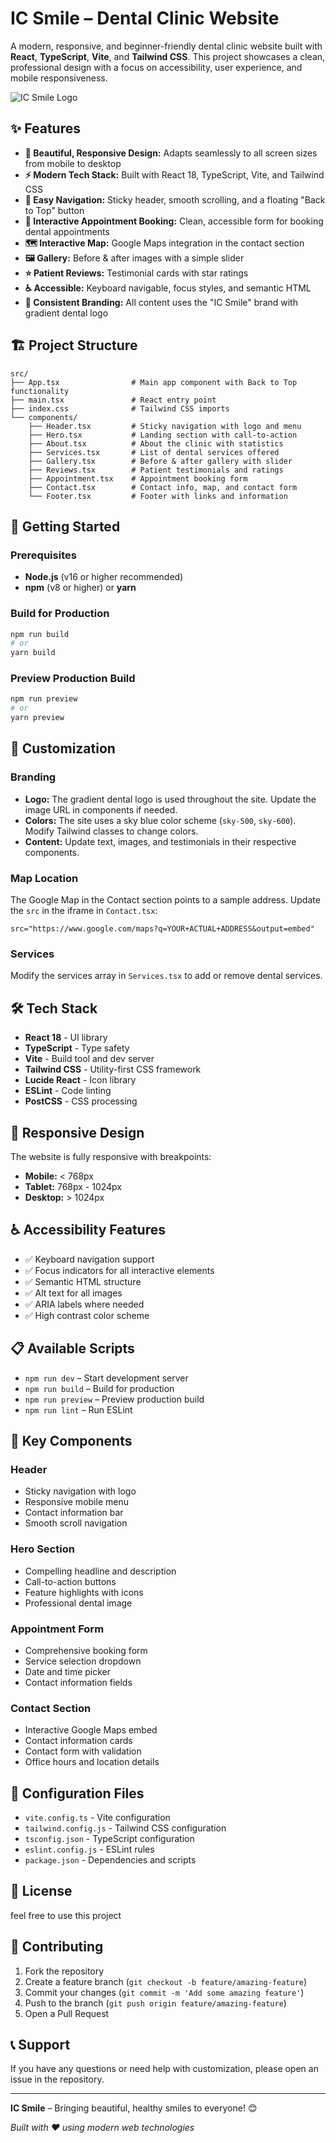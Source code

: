 # IC Smile – Dental Clinic Website

A modern, responsive, and beginner-friendly dental clinic website built with **React**, **TypeScript**, **Vite**, and **Tailwind CSS**. This project showcases a clean, professional design with a focus on accessibility, user experience, and mobile responsiveness.

![IC Smile Logo](https://png.pngtree.com/png-clipart/20220111/original/pngtree-gradient-dental-logo-png-png-image_7072759.png)

## ✨ Features

- **🎨 Beautiful, Responsive Design:** Adapts seamlessly to all screen sizes from mobile to desktop
- **⚡ Modern Tech Stack:** Built with React 18, TypeScript, Vite, and Tailwind CSS
- **🧭 Easy Navigation:** Sticky header, smooth scrolling, and a floating "Back to Top" button
- **📅 Interactive Appointment Booking:** Clean, accessible form for booking dental appointments
- **🗺️ Interactive Map:** Google Maps integration in the contact section
- **🖼️ Gallery:** Before & after images with a simple slider
- **⭐ Patient Reviews:** Testimonial cards with star ratings
- **♿ Accessible:** Keyboard navigable, focus styles, and semantic HTML
- **🎯 Consistent Branding:** All content uses the "IC Smile" brand with gradient dental logo

## 🏗️ Project Structure

```
src/
├── App.tsx                # Main app component with Back to Top functionality
├── main.tsx               # React entry point
├── index.css              # Tailwind CSS imports
└── components/
    ├── Header.tsx         # Sticky navigation with logo and menu
    ├── Hero.tsx           # Landing section with call-to-action
    ├── About.tsx          # About the clinic with statistics
    ├── Services.tsx       # List of dental services offered
    ├── Gallery.tsx        # Before & after gallery with slider
    ├── Reviews.tsx        # Patient testimonials and ratings
    ├── Appointment.tsx    # Appointment booking form
    ├── Contact.tsx        # Contact info, map, and contact form
    └── Footer.tsx         # Footer with links and information
```

## 🚀 Getting Started

### Prerequisites

- **Node.js** (v16 or higher recommended)
- **npm** (v8 or higher) or **yarn**


### Build for Production

```bash
npm run build
# or
yarn build
```

### Preview Production Build

```bash
npm run preview
# or
yarn preview
```

## 🎨 Customization

### Branding
- **Logo:** The gradient dental logo is used throughout the site. Update the image URL in components if needed.
- **Colors:** The site uses a sky blue color scheme (`sky-500`, `sky-600`). Modify Tailwind classes to change colors.
- **Content:** Update text, images, and testimonials in their respective components.

### Map Location
The Google Map in the Contact section points to a sample address. Update the `src` in the iframe in `Contact.tsx`:

```tsx
src="https://www.google.com/maps?q=YOUR+ACTUAL+ADDRESS&output=embed"
```

### Services
Modify the services array in `Services.tsx` to add or remove dental services.

## 🛠️ Tech Stack

- **React 18** - UI library
- **TypeScript** - Type safety
- **Vite** - Build tool and dev server
- **Tailwind CSS** - Utility-first CSS framework
- **Lucide React** - Icon library
- **ESLint** - Code linting
- **PostCSS** - CSS processing

## 📱 Responsive Design

The website is fully responsive with breakpoints:
- **Mobile:** < 768px
- **Tablet:** 768px - 1024px  
- **Desktop:** > 1024px

## ♿ Accessibility Features

- ✅ Keyboard navigation support
- ✅ Focus indicators for all interactive elements
- ✅ Semantic HTML structure
- ✅ Alt text for all images
- ✅ ARIA labels where needed
- ✅ High contrast color scheme

## 📋 Available Scripts

- `npm run dev` – Start development server
- `npm run build` – Build for production
- `npm run preview` – Preview production build
- `npm run lint` – Run ESLint

## 🎯 Key Components

### Header
- Sticky navigation with logo
- Responsive mobile menu
- Contact information bar
- Smooth scroll navigation

### Hero Section
- Compelling headline and description
- Call-to-action buttons
- Feature highlights with icons
- Professional dental image

### Appointment Form
- Comprehensive booking form
- Service selection dropdown
- Date and time picker
- Contact information fields

### Contact Section
- Interactive Google Maps embed
- Contact information cards
- Contact form with validation
- Office hours and location details

## 🔧 Configuration Files

- `vite.config.ts` - Vite configuration
- `tailwind.config.js` - Tailwind CSS configuration
- `tsconfig.json` - TypeScript configuration
- `eslint.config.js` - ESLint rules
- `package.json` - Dependencies and scripts

## 📄 License

feel free to use this project

## 🤝 Contributing

1. Fork the repository
2. Create a feature branch (`git checkout -b feature/amazing-feature`)
3. Commit your changes (`git commit -m 'Add some amazing feature'`)
4. Push to the branch (`git push origin feature/amazing-feature`)
5. Open a Pull Request

## 📞 Support

If you have any questions or need help with customization, please open an issue in the repository.

---

**IC Smile** – Bringing beautiful, healthy smiles to everyone! 😊

*Built with ❤️ using modern web technologies* 